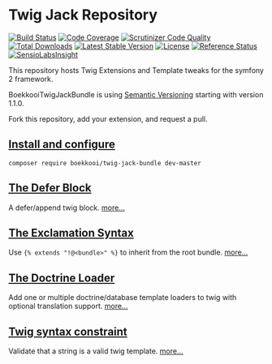 Twig Jack Repository
=============
[![Build Status](https://travis-ci.org/boekkooi/TwigJackBundle.svg?branch=master)](https://travis-ci.org/boekkooi/TwigJackBundle)
[![Code Coverage](https://scrutinizer-ci.com/g/boekkooi/TwigJackBundle/badges/coverage.png?b=master)](https://scrutinizer-ci.com/g/boekkooi/TwigJackBundle/?branch=master)
[![Scrutinizer Code Quality](https://scrutinizer-ci.com/g/boekkooi/TwigJackBundle/badges/quality-score.png?b=master)](https://scrutinizer-ci.com/g/boekkooi/TwigJackBundle/?branch=master)
[![Total Downloads](https://poser.pugx.org/boekkooi/twig-jack-bundle/downloads.svg)](https://packagist.org/packages/boekkooi/twig-jack-bundle)
[![Latest Stable Version](https://poser.pugx.org/boekkooi/twig-jack-bundle/v/stable.svg)](https://packagist.org/packages/boekkooi/twig-jack-bundle)
[![License](https://poser.pugx.org/boekkooi/twig-jack-bundle/license.svg)](https://packagist.org/packages/boekkooi/twig-jack-bundle)
[![Reference Status](https://www.versioneye.com/php/boekkooi:twig-jack-bundle/reference_badge.svg?style=flat)](https://www.versioneye.com/php/boekkooi:twig-jack-bundle/references)
[![SensioLabsInsight](https://insight.sensiolabs.com/projects/53a6e635-78ef-4c6c-be8d-760e978839ff/mini.png)](https://insight.sensiolabs.com/projects/53a6e635-78ef-4c6c-be8d-760e978839ff)

This repository hosts Twig Extensions and Template tweaks for the symfony 2 framework.

BoekkooiTwigJackBundle is using [Semantic Versioning](http://semver.org/) starting with version 1.1.0.

Fork this repository, add your extension, and request a pull.

[Install and configure](doc/configuration.md)
-------------
`composer require boekkooi/twig-jack-bundle dev-master`
    
[The Defer Block](doc/twig-defer.md)
-------------
A defer/append twig block. [more...](doc/twig-defer.md)

[The Exclamation Syntax](doc/templating-exclamation.md)
-------------
Use `{% extends "!@<bundle>" %}` to inherit from the root bundle. [more...](doc/templating-exclamation.md)

[The Doctrine Loader](doc/twig-doctrine-loader.md)
-------------
Add one or multiple doctrine/database template loaders to twig with optional translation support. [more...](doc/twig-doctrine-loader.md)

[Twig syntax constraint](doc/twig-syntax-validator.md)
-------------
Validate that a string is a valid twig template. [more...](doc/twig-syntax-validator.md)
